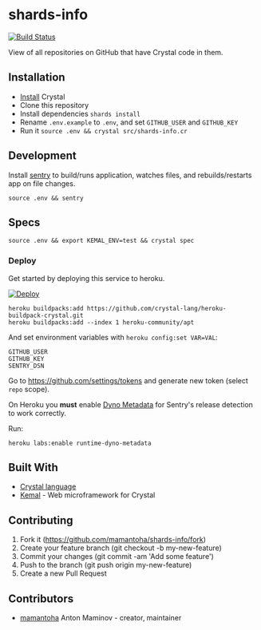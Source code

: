 # shards-info

[![Build Status](https://travis-ci.org/mamantoha/shards-info.svg?branch=master)](https://travis-ci.org/mamantoha/shards-info)

View of all repositories on GitHub that have Crystal code in them.

## Installation

* [Install](https://crystal-lang.org/docs/installation/) Crystal
* Clone this repository
* Install dependencies `shards install`
* Rename `.env.example` to `.env`, and set `GITHUB_USER` and `GITHUB_KEY`
* Run it `source .env && crystal src/shards-info.cr`

## Development

Install [sentry](https://github.com/samueleaton/sentry) to build/runs application,
watches files, and rebuilds/restarts app on file changes.

```console
source .env && sentry
```

## Specs

```console
source .env && export KEMAL_ENV=test && crystal spec
```

### Deploy

Get started by deploying this service to heroku.

[![Deploy](https://www.herokucdn.com/deploy/button.svg)](https://heroku.com/deploy)

```console
heroku buildpacks:add https://github.com/crystal-lang/heroku-buildpack-crystal.git
heroku buildpacks:add --index 1 heroku-community/apt
```

And set environment variables with `heroku config:set VAR=VAL`:

```console
GITHUB_USER
GITHUB_KEY
SENTRY_DSN
```

Go to <https://github.com/settings/tokens> and generate new token (select `repo` scope).

On Heroku you **must** enable [Dyno Metadata](https://devcenter.heroku.com/articles/dyno-metadata)
for Sentry's release detection to work correctly.

Run:

```console
heroku labs:enable runtime-dyno-metadata
```

## Built With

* [Crystal language](https://crystal-lang.org/)
* [Kemal](https://github.com/kemalcr/kemal) - Web microframework for Crystal

## Contributing

1. Fork it (<https://github.com/mamantoha/shards-info/fork>)
2. Create your feature branch (git checkout -b my-new-feature)
3. Commit your changes (git commit -am 'Add some feature')
4. Push to the branch (git push origin my-new-feature)
5. Create a new Pull Request

## Contributors

* [mamantoha](https://github.com/mamantoha) Anton Maminov - creator, maintainer
